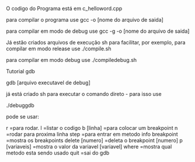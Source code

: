 O codigo do Programa está em c_helloword.cpp

para compilar o programa use
gcc -o [nome do arquivo de saida]

para compilar em modo de debug use
gcc -g -o  [nome do arquivo de saida]

Já estão criados arquivos de execução sh para facilitar, por exemplo, para compilar em modo release use
./compile.sh

para compilar em modo debug use 
./compiledebug.sh



Tutorial gdb

gdb [arquivo executavel de debug]

já está criado sh para executar o comando direto - para isso use

./debuggdb

pode se usar: 

r =para rodar.
l =listar o codigo
b [linha] =para colocar um breakpoint
n =rodar para proxima linha
step =para entrar em metodo
info breakpoint =mostra os breakpoints
delete [numero] =deleta o breakpoint [numero]
p [variaveis] =mostra o valor da variavel [variavel]
where =mostra qual metodo esta sendo usado
quit =sai do gdb
